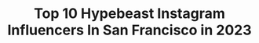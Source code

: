 ---
title: Top 10 Hypebeast Instagram Influencers In San Francisco in 2023
description: >-
  Find top hypebeast Instagram influencers in San Francisco in 2023. Most popular hashtags: #hypebeast #sanfrancisco #california #streetwear.
platform: Instagram
hits: 37
text_top: Discover the top-rated Instagram accounts on inBeat.
text_bottom: Our platform holds 37 Instagram influencers like this in San Francisco, United States for you to collaborate.
profiles:
  - username: "marvinofgi"
    fullname: >-
      Jesse Verner
    bio: >-
      Santa Cruz, CA 📍 Canon 5D Mark II 📸
    location: "United States"
    followers: 6037
    engagement: 670
    commentsToLikes: 0.066420
    id: ckaors675oidf0i78pct5or7m
    verified: false
    hashtags: "#longexposure, #bokeh, #portrait, #moods"
  - username: "brotherswhoball_valentinoluca"
    fullname: >-
      BrothersWhoBall Valentino&Luca
    bio: >-
      Season 4 @nbclittlebigshots Account run by Mom @brooke_momager 👱🏼‍♀️ 👦🏻Valentino & Luca🧒🏼 🏀#brotherswhoball DM 4 Collabs/reposts We’re on YouTube🏀
    location: "United States"
    followers: 15749
    engagement: 140
    commentsToLikes: 0.035330
    id: ck139q0owmkh50i19fuf3s33v
    verified: false
    hashtags: "#sunday, #whistleworthy, #friyay, #tb"
  - username: "fermz503"
    fullname: >-
      Fernando M.
    bio: >-
      #Salvadoran 🇸🇻 #bayarea 📍
    location: "United States"
    followers: 8597
    engagement: 122
    commentsToLikes: 0.039694
    id: ck13bd71guv4h0i19q1284r2d
    verified: false
    hashtags: "#sanfrancisco, #shotoniphone, #fitsforkings, #highsnobiety"
  - username: "fearlesshairdresser"
    fullname: >-
      Justin Thomas
    bio: >-
      
    location: "United States"
    followers: 45352
    engagement: 149
    commentsToLikes: 0.045833
    id: ck6tqzhsrvswr0j711to94uoq
    verified: false
    hashtags: "#hotheadshairextensions, #fearlesshairdresser, #streetwear, #hypebeast"
  - username: "windycityboi209"
    fullname: >-
      Barber Allan✂💈💺
    bio: >-
      @barbernova_ Ambassadors sponsored by @hairillusionllc Haircuts $40 and up Founder of @LosBarberosclothing CASSANDRA ORDAZ💍
    location: "United States"
    followers: 37127
    engagement: 243
    commentsToLikes: 0.018128
    id: ck5c6gtkx5eq70i11alvpvm2z
    verified: false
    hashtags: "#barbershopconnect, #barbersleague, #shave, #barberlife"
  - username: "zae_and_che"
    fullname: >-
      The Suite Life Of Zae And Che
    bio: >-
      👦🏻👧🏻 Siblings Bae 🔄 LA 🌎Follow our journey 🗺✈️🛥🚘 📍#quarantinelife Streetwear & Sneakers👟 Tag 📸 Collab DM TikTok: Rylinclemente & Izaiahclemente
    location: "United States"
    followers: 14373
    engagement: 406
    commentsToLikes: 0.069878
    id: ck8syauy9kb5e0j78s3p0v3b1
    verified: false
    hashtags: "#bayarea, #goals, #hyped, #hypedshots"
  - username: "alx.sf"
    fullname: >-
      Alex
    bio: >-
      San Francisco contact@alxsf.com
    location: "United States"
    followers: 7673
    engagement: 1277
    commentsToLikes: 0.075908
    id: ck5heqoimuank0i11locqsw44
    verified: false
    hashtags: "#artofvisuals, #yngkillers, #instagood, #chasing"
  - username: "simonc104"
    fullname: >-
      Simon Cheung
    bio: >-
      Exotic/Supercar owner-enthusiasts Hong Kong 🛩 San Francisco Business owner 🦆🐷 1999 BMW M3 Lamborghini Huracan-Libertywalk Bored with IG see u around 👋
    location: "United States"
    followers: 14266
    engagement: 938
    commentsToLikes: 0.028524
    id: ck5hs5xphw1ly0i11m4lcmrzc
    verified: false
    hashtags: "#race, #supercars, #blacklist, #cargirl"
  - username: "resh510"
    fullname: >-
      Resh | San Francisco Bay Area
    bio: >-
      📷 • daily vibes 👇 • Latest Video: Golden Gate Adventures
    location: "United States"
    followers: 129404
    engagement: 156
    commentsToLikes: 0.022371
    id: ck14k4f3pno1k0i197rz8jxvx
    verified: false
    hashtags: "#depthobsessed, #sonyimages, #abc7now, #streets"
  - username: "kaval.sultana"
    fullname: >-
      kaval sultana, j.d.
    bio: >-
      📱founder | @omri.app the noor of your eyes and the sultan of your heart. ‎♥الحَمْدلله
    location: "United States"
    followers: 3878
    engagement: 1214
    commentsToLikes: 0.266219
    id: ckap0iphbqgtu0i783s201tgm
    verified: false
    hashtags: "#streetstyleinspo, #hellopakistan, #neverstopexploring, #femalelawyer"
---